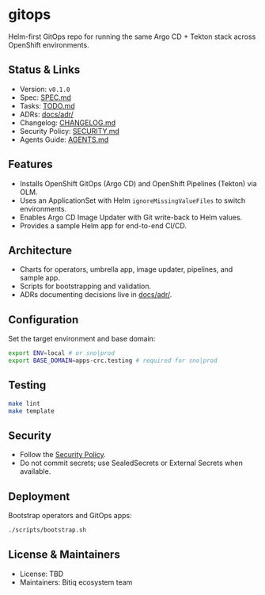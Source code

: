 # gitops

Helm-first GitOps repo for running the same Argo CD + Tekton stack across OpenShift environments.

## Status & Links

- Version: `v0.1.0`
- Spec: [SPEC.md](SPEC.md)
- Tasks: [TODO.md](TODO.md)
- ADRs: [docs/adr/](docs/adr/)
- Changelog: [CHANGELOG.md](CHANGELOG.md)
- Security Policy: [SECURITY.md](SECURITY.md)
- Agents Guide: [AGENTS.md](AGENTS.md)

## Features

- Installs OpenShift GitOps (Argo CD) and OpenShift Pipelines (Tekton) via OLM.
- Uses an ApplicationSet with Helm `ignoreMissingValueFiles` to switch environments.
- Enables Argo CD Image Updater with Git write-back to Helm values.
- Provides a sample Helm app for end-to-end CI/CD.

## Architecture

- Charts for operators, umbrella app, image updater, pipelines, and sample app.
- Scripts for bootstrapping and validation.
- ADRs documenting decisions live in [docs/adr/](docs/adr/).

## Configuration

Set the target environment and base domain:

```bash
export ENV=local # or sno|prod
export BASE_DOMAIN=apps-crc.testing # required for sno|prod
```

## Testing

```bash
make lint
make template
```

## Security

- Follow the [Security Policy](SECURITY.md).
- Do not commit secrets; use SealedSecrets or External Secrets when available.

## Deployment

Bootstrap operators and GitOps apps:

```bash
./scripts/bootstrap.sh
```

## License & Maintainers

- License: TBD
- Maintainers: Bitiq ecosystem team
